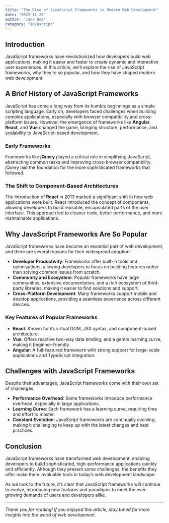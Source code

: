 ```yaml
---
title: "The Rise of JavaScript Frameworks in Modern Web Development"
date: "2023-11-25"
author: "Jane Doe"
category: "Javascript"
---
```


## Introduction

JavaScript frameworks have revolutionized how developers build web applications, making it easier and faster to create dynamic and interactive user experiences. In this article, we’ll explore the rise of JavaScript frameworks, why they’re so popular, and how they have shaped modern web development.

## A Brief History of JavaScript Frameworks

JavaScript has come a long way from its humble beginnings as a simple scripting language. Early on, developers faced challenges when building complex applications, especially with browser compatibility and cross-platform issues. However, the emergence of frameworks like **Angular**, **React**, and **Vue** changed the game, bringing structure, performance, and scalability to JavaScript-based development.

### Early Frameworks

Frameworks like **jQuery** played a critical role in simplifying JavaScript, abstracting common tasks and improving cross-browser compatibility. jQuery laid the foundation for the more sophisticated frameworks that followed.

### The Shift to Component-Based Architectures

The introduction of **React** in 2013 marked a significant shift in how web applications were built. React introduced the concept of components, allowing developers to build reusable, encapsulated parts of the user interface. This approach led to cleaner code, better performance, and more maintainable applications.

## Why JavaScript Frameworks Are So Popular

JavaScript frameworks have become an essential part of web development, and there are several reasons for their widespread adoption:

- **Developer Productivity**: Frameworks offer built-in tools and optimizations, allowing developers to focus on building features rather than solving common issues from scratch.
- **Community and Ecosystem**: Popular frameworks have large communities, extensive documentation, and a rich ecosystem of third-party libraries, making it easier to find solutions and support.
- **Cross-Platform Development**: Many frameworks support mobile and desktop applications, providing a seamless experience across different devices.

### Key Features of Popular Frameworks

- **React**: Known for its virtual DOM, JSX syntax, and component-based architecture.
- **Vue**: Offers reactive two-way data binding, and a gentle learning curve, making it beginner-friendly.
- **Angular**: A full-featured framework with strong support for large-scale applications and TypeScript integration.

## Challenges with JavaScript Frameworks

Despite their advantages, JavaScript frameworks come with their own set of challenges:

- **Performance Overhead**: Some frameworks introduce performance overhead, especially in large applications.
- **Learning Curve**: Each framework has a learning curve, requiring time and effort to master.
- **Constant Evolution**: JavaScript frameworks are continually evolving, making it challenging to keep up with the latest changes and best practices.

## Conclusion

JavaScript frameworks have transformed web development, enabling developers to build sophisticated, high-performance applications quickly and efficiently. Although they present some challenges, the benefits they offer make them invaluable tools in today’s web development landscape.

As we look to the future, it’s clear that JavaScript frameworks will continue to evolve, introducing new features and paradigms to meet the ever-growing demands of users and developers alike.

---

_Thank you for reading! If you enjoyed this article, stay tuned for more insights into the world of web development._
